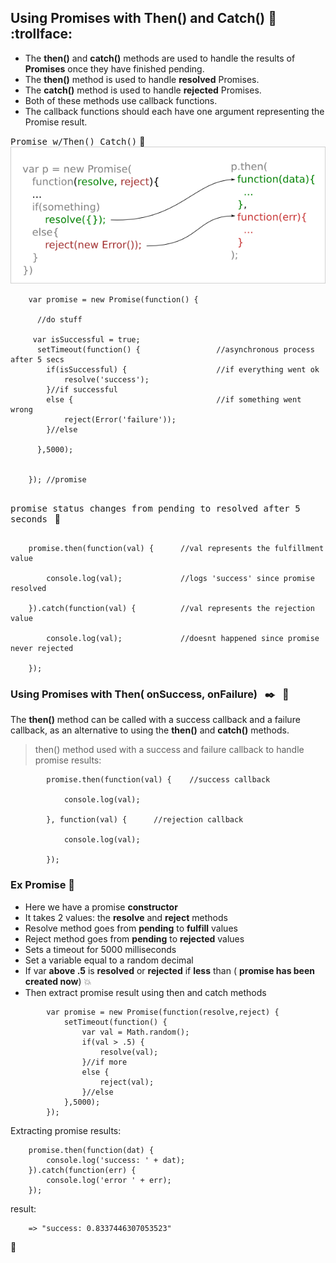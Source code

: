 
## Using Promises with Then() and Catch() :cactus: &nbsp; :trollface:
- The __then()__ and __catch()__ methods are used to handle the results of __Promises__ once they have finished pending.
- The __then()__ method is used to handle __resolved__ Promises.
- The __catch()__ method is used to handle __rejected__ Promises.
- Both of these methods use callback functions.
- The callback functions should each have one argument representing the Promise result.

<kbd>Promise w/Then()_Catch()</kbd>     :mushroom:       
![](/images/Promise.png)


```
    var promise = new Promise(function() {
      
      //do stuff
     
     var isSuccessful = true;
      setTimeout(function() {                 //asynchronous process after 5 secs
        if(isSuccessful) {                    //if everything went ok
            resolve('success');
        }//if successful
        else {                                //if something went wrong
            reject(Error('failure'));
        }//else
      
      },5000);
    
    
    }); //promise
    
```


<kbd>promise status changes from pending to resolved after 5 seconds</kbd> &nbsp; :calling:
```
    
    promise.then(function(val) {      //val represents the fulfillment value
        
        console.log(val);             //logs 'success' since promise resolved
        
    }).catch(function(val) {          //val represents the rejection value
    
        console.log(val);             //doesnt happened since promise never rejected
    
    });

```

### Using Promises with Then( onSuccess, onFailure) &nbsp;  :black_nib:  &nbsp; :honey_pot:
The __then()__ method can be called with a success callback and a failure callback, as an alternative to using the __then()__ and __catch()__ methods.

> then() method used with a success and failure callback to handle promise results:

```
        promise.then(function(val) {    //success callback
        
            console.log(val);
        
        }, function(val) {      //rejection callback
        
            console.log(val);
        
        });
```

### Ex Promise :cactus:
- Here we have a promise __constructor__
- It takes 2 values: the __resolve__ and __reject__ methods
- Resolve method goes from __pending__ to __fulfill__ values
- Reject method goes from __pending__ to __rejected__ values
- Sets a timeout for 5000 milliseconds
- Set a variable equal to a random decimal
- If var __above .5__ is __resolved__ or __rejected__ if __less__ than ( __promise has been created now__)  :boom:
- Then extract promise result using then and catch methods



```     
        var promise = new Promise(function(resolve,reject) {
            setTimeout(function() {
                var val = Math.random();
                if(val > .5) {
                    resolve(val);
                }//if more
                else {
                    reject(val);
                }//else
            },5000);
        });
```
Extracting promise results:

```
    promise.then(function(dat) {
        console.log('success: ' + dat);
    }).catch(function(err) {
        console.log('error ' + err);
    });

```
result:

```
    => "success: 0.8337446307053523"
```








:100:









